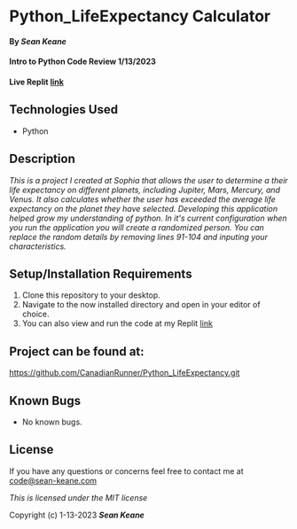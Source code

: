 # Python_LifeExpectancy Calculator

#### By _**Sean Keane**_

#### Intro to Python Code Review 1/13/2023

#### Live Replit [link](https://replit.com/join/lalbklquyw-canadianrunner)

## Technologies Used

* Python

## Description
_This is a project I created at Sophia that allows the user to determine a their life expectancy on different planets, including Jupiter, Mars, Mercury, and Venus. It also calculates whether the user has exceeded the average life expectancy on the planet they have selected.  Developing this application helped grow my understanding of python.  In it's current configuration when you run the application you will create a randomized person.  You can replace the random details by removing lines 91-104 and inputing your characteristics._


## Setup/Installation Requirements

1) Clone this repository to your desktop.
2) Navigate to the now installed directory and open in your editor of choice.
3) You can also view and run the code at my Replit [link](https://replit.com/join/lalbklquyw-canadianrunner)


## Project can be found at:
https://github.com/CanadianRunner/Python_LifeExpectancy.git

## Known Bugs

* No known bugs.


## License

If you have any questions or concerns feel free to contact me at code@sean-keane.com


*This is licensed under the MIT license*

Copyright (c) 1-13-2023 **_Sean Keane_**


